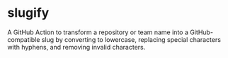 # slugify
A GitHub Action to transform a repository or team name into a GitHub-compatible slug by converting to lowercase, replacing special characters with hyphens, and removing invalid characters.
